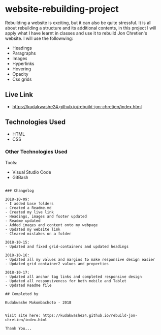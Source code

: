 # website-rebuilding-project

Rebuilding a website is exciting, but it can also be quite stressful. It is all about rebuilding a structure and its additional contents, in this project I will apply what I have learnt in classes and use it to rebuild Jon Chretien's website. I will use the followwing:

 - Headings
 - Paragraphs
 - Images
 - Hyperlinks
 - Hovering
 - Opacity
 - Css grids

## Live Link
- https://kudakwashe24.github.io/rebuild-jon-chretien/index.html

## Technologies Used

 - HTML
 - CSS


### Other Technologies Used

Tools:

- Visual Studio Code
- GitBash

```

### Changelog

2018-10-09:
- I added base folders
- Created a Readme.md
- Created my live link
- Headings, images and footer updated
- Readme updated
- Added images and content onto my webpage
- Updated my website link
- Cleared mistakes on a folder

2018-10-15:
- Updated and fixed grid-containers and updated headings

2018-10-16:
- Updated all my values and margins to make responsive design easier
- Updated grid container2 values and properties

2018-10-17:
- Updated all anchor tag links and completed responsive design
- Updated all responsiveness for both mobile and Tablet
- Updated Readme file

## Completed by

Kudakwashe Mukombachoto - 2018


Visit site here: https://kudakwashe24.github.io/rebuild-jon-chretien/index.html

Thank You...